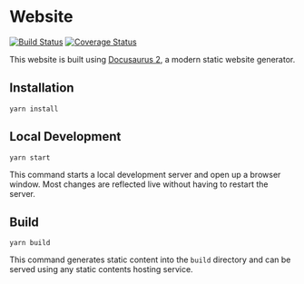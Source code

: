 # Website
[![Build Status](https://travis-ci.com/leegibsonhoward/www.leegibsonhoward.com.svg?branch=master)](https://travis-ci.com/leegibsonhoward/www.leegibsonhoward.com)
[![Coverage Status](https://coveralls.io/repos/github/leegibsonhoward/www.leegibsonhoward.com/badge.svg?branch=master)](https://coveralls.io/github/leegibsonhoward/www.leegibsonhoward.com?branch=master)

This website is built using [Docusaurus 2](https://v2.docusaurus.io/), a modern static website generator.

## Installation

```console
yarn install
```

## Local Development

```console
yarn start
```

This command starts a local development server and open up a browser window. Most changes are reflected live without having to restart the server.

## Build

```console
yarn build
```

This command generates static content into the `build` directory and can be served using any static contents hosting service.
